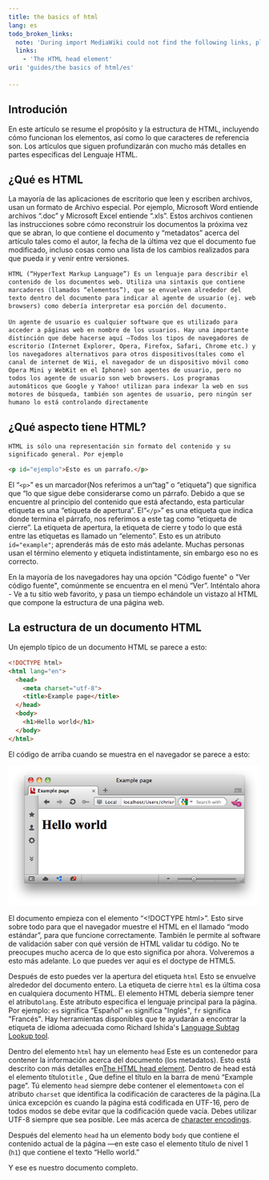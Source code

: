 ```yaml
---
title: the basics of html
lang: es
todo_broken_links:
  note: 'During import MediaWiki could not find the following links, please fix and adjust this list.'
  links:
    - 'The HTML head element'
uri: 'guides/the basics of html/es'

---
```

## <span>Introdución</span>

En este artículo se resume el propósito y la estructura de HTML, incluyendo cómo funcionan los elementos, así como lo que caracteres de referencia son. Los artículos que siguen profundizarán con mucho más detalles en partes específicas del Lenguaje HTML.

## <span>¿Qué es HTML</span>

La mayoría de las aplicaciones de escritorio que leen y escriben archivos, usan un formato de Archivo especial. Por ejemplo, Microsoft Word entiende archivos “.doc” y Microsoft Excel entiende “.xls”. Estos archivos contienen las instrucciones sobre cómo reconstruir los documentos la próxima vez que se abran, lo que contiene el documento y “metadatos” acerca del artículo tales como el autor, la fecha de la última vez que el documento fue modificado, incluso cosas como una lista de los cambios realizados para que pueda ir y venir entre versiones.

    HTML (“HyperText Markup Language”) Es un lenguaje para describir el contenido de los documentos web. Utiliza una sintaxis que contiene marcadores (llamados “elementos”), que se envuelven alrededor del texto dentro del documento para indicar al agente de usuario (ej. web browsers) como debería interpretar esa porción del documento.

    Un agente de usuario es cualquier software que es utilizado para acceder a páginas web en nombre de los usuarios. Hay una importante distinción que debe hacerse aquí —Todos los tipos de navegadores de escritorio (Internet Explorer, Opera, Firefox, Safari, Chrome etc.) y los navegadores alternativos para otros dispositivos(tales como el canal de internet de Wii, el navegador de un dispositivo móvil como Opera Mini y WebKit en el Iphone) son agentes de usuario, pero no todos los agente de usuario son web browsers. Los programas automáticos que Google y Yahoo! utilizan para indexar la web en sus motores de búsqueda, también son agentes de usuario, pero ningún ser humano lo está controlando directamente

## <span>¿Qué aspecto tiene HTML?</span>

    HTML is sólo una representación sin formato del contenido y su significado general. Por ejemplo

``` html
<p id="ejemplo">Esto es un parrafo.</p>
```

 El “`<p>`” es un marcador(Nos referimos a un“tag” o “etiqueta”) que significa que “lo que sigue debe considerarse como un párrafo. Debido a que se encuentre al principio del contenido que está afectando, esta particular etiqueta es una “etiqueta de apertura”. El“`</p>`” es una etiqueta que indica donde termina el párrafo, nos referimos a este tag como “etiqueta de cierre”. La etiqueta de apertura, la etiqueta de cierre y todo lo que está entre las etiquetas es llamado un “elemento”. Esto es un atributo `id="example"`; aprenderás más de esto más adelante. Muchas personas usan el término elemento y etiqueta indistintamente, sin embargo eso no es correcto.

En la mayoría de los navegadores hay una opción "Código fuente" o "Ver código fuente", comúnmente se encuentra en el menú “Ver”. Inténtalo ahora - Ve a tu sitio web favorito, y pasa un tiempo echándole un vistazo al HTML que compone la estructura de una página web.

## <span>La estructura de un documento HTML</span>

Un ejemplo típico de un documento HTML se parece a esto:

``` html
<!DOCTYPE html>
<html lang="en">
  <head>
    <meta charset="utf-8">
    <title>Example page</title>
  </head>
  <body>
    <h1>Hello world</h1>
  </body>
</html>
```

 El código de arriba cuando se muestra en el navegador se parece a esto:

![HTMLrender.png](/assets/public/a/ab/HTMLrender.png)

El documento empieza con el elemento “\<!DOCTYPE html\>”. Esto sirve sobre todo para que el navegador muestre el HTML en el llamado “modo estándar”, para que funcione correctamente. También le permite al software de validación saber con qué versión de HTML validar tu código. No te preocupes mucho acerca de lo que esto significa por ahora. Volveremos a esto más adelante. Lo que puedes ver aquí es el doctype de HTML5.

Después de esto puedes ver la apertura del etiqueta `html` Esto se envuelve alrededor del documento entero. La etiqueta de cierre `html` es la última cosa en cualquiera documento HTML. El elemento HTML debería siempre tener el atributo`lang`. Este atributo especifica el lenguaje principal para la página. Por ejemplo: `es` significa “Español” `en` significa "Inglés", `fr` significa "Francés". Hay herramientas disponibles que te ayudarán a encontrar la etiqueta de idioma adecuada como Richard Ishida's [Language Subtag Lookup tool](http://rishida.net/utils/subtags/).

Dentro del elemento `html` hay un elemento `head` Este es un contenedor para contener la información acerca del documento (los metadatos). Esto está descrito con más detalles en[The HTML head element](/w/index.php?title=The_HTML_head_element&action=edit&redlink=1). Dentro de head está el elemento título`title` , Que define el título en la barra de menú “Example page”. Tú elemento `head` siempre debe contener el elemento`meta` con el atributo `charset` que identifica la codificación de caracteres de la página.(La única excepción es cuando la página está codificada en UTF-16, pero de todos modos se debe evitar que la codificación quede vacía. Debes utilizar UTF-8 siempre que sea posible. Lee más acerca de [character encodings](http://www.w3.org/International/getting-started/characters).

Después del elemento `head` ha un elemento body `body` que contiene el contenido actual de la página —en este caso el elemento título de nivel 1 (`h1`) que contiene el texto “Hello world.”

Y ese es nuestro documento completo.